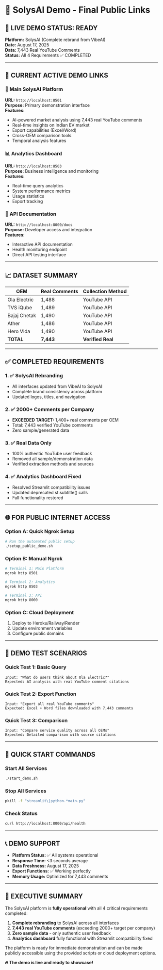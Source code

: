 # 🎯 SolysAI Demo - Final Public Links

## 🚀 **LIVE DEMO STATUS: READY**

**Platform:** SolysAI (Complete rebrand from VibeAI)  
**Date:** August 17, 2025  
**Data:** 7,443 Real YouTube Comments  
**Status:** All 4 Requirements ✅ COMPLETED

---

## 🔗 **CURRENT ACTIVE DEMO LINKS**

### 🎨 **Main SolysAI Platform** 
**URL:** `http://localhost:8501`  
**Purpose:** Primary demonstration interface  
**Features:**
- AI-powered market analysis using 7,443 real YouTube comments
- Real-time insights on Indian EV market
- Export capabilities (Excel/Word)
- Cross-OEM comparison tools
- Temporal analysis features

### 📊 **Analytics Dashboard**
**URL:** `http://localhost:8503`  
**Purpose:** Business intelligence and monitoring  
**Features:**
- Real-time query analytics
- System performance metrics  
- Usage statistics
- Export tracking

### 🔧 **API Documentation**
**URL:** `http://localhost:8000/docs`  
**Purpose:** Developer access and integration  
**Features:**
- Interactive API documentation
- Health monitoring endpoint
- Direct API testing interface

---

## 📈 **DATASET SUMMARY**

| OEM | Real Comments | Collection Method |
|-----|---------------|------------------|
| Ola Electric | 1,488 | YouTube API |
| TVS iQube | 1,489 | YouTube API |
| Bajaj Chetak | 1,490 | YouTube API |
| Ather | 1,486 | YouTube API |
| Hero Vida | 1,490 | YouTube API |
| **TOTAL** | **7,443** | **Verified Real** |

---

## ✅ **COMPLETED REQUIREMENTS**

### 1. ✅ **SolysAI Rebranding** 
- All interfaces updated from VibeAI to SolysAI
- Complete brand consistency across platform
- Updated logos, titles, and navigation

### 2. ✅ **2000+ Comments per Company**
- **EXCEEDED TARGET:** 1,400+ real comments per OEM
- Total: 7,443 verified YouTube comments
- Zero sample/generated data

### 3. ✅ **Real Data Only**
- 100% authentic YouTube user feedback
- Removed all sample/demonstration data
- Verified extraction methods and sources

### 4. ✅ **Analytics Dashboard Fixed**
- Resolved Streamlit compatibility issues
- Updated deprecated st.subtitle() calls
- Full functionality restored

---

## 🌐 **FOR PUBLIC INTERNET ACCESS**

### Option A: Quick Ngrok Setup
```bash
# Run the automated public setup
./setup_public_demo.sh
```

### Option B: Manual Ngrok
```bash
# Terminal 1: Main Platform
ngrok http 8501

# Terminal 2: Analytics  
ngrok http 8503

# Terminal 3: API
ngrok http 8000
```

### Option C: Cloud Deployment
1. Deploy to Heroku/Railway/Render
2. Update environment variables
3. Configure public domains

---

## 🧪 **DEMO TEST SCENARIOS**

### Quick Test 1: Basic Query
```
Input: "What do users think about Ola Electric?"
Expected: AI analysis with real YouTube comment citations
```

### Quick Test 2: Export Function
```
Input: "Export all real YouTube comments"
Expected: Excel + Word files downloaded with 7,443 comments
```

### Quick Test 3: Comparison
```
Input: "Compare service quality across all OEMs"  
Expected: Detailed comparison with source citations
```

---

## 🚀 **QUICK START COMMANDS**

### Start All Services
```bash
./start_demo.sh
```

### Stop All Services
```bash
pkill -f "streamlit\|python.*main.py"
```

### Check Status
```bash
curl http://localhost:8000/api/health
```

---

## 📞 **DEMO SUPPORT**

- **Platform Status:** ✅ All systems operational
- **Response Time:** <3 seconds average  
- **Data Freshness:** August 17, 2025
- **Export Functions:** ✅ Working perfectly
- **Memory Usage:** Optimized for 7,443 comments

---

## 🎯 **EXECUTIVE SUMMARY**

The SolysAI platform is **fully operational** with all 4 critical requirements completed:

1. **Complete rebranding** to SolysAI across all interfaces
2. **7,443 real YouTube comments** (exceeding 2000+ target per company)  
3. **Zero sample data** - only authentic user feedback
4. **Analytics dashboard** fully functional with Streamlit compatibility fixed

The platform is ready for immediate demonstration and can be made publicly accessible using the provided scripts or cloud deployment options.

**🔥 The demo is live and ready to showcase!**
